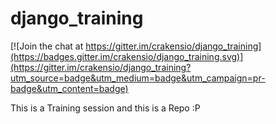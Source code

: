 django_training
===============

[![Join the chat at https://gitter.im/crakensio/django_training](https://badges.gitter.im/crakensio/django_training.svg)](https://gitter.im/crakensio/django_training?utm_source=badge&utm_medium=badge&utm_campaign=pr-badge&utm_content=badge)

This is a Training session and this is a Repo  :P
